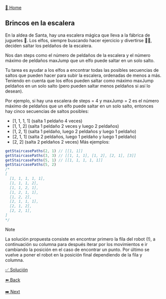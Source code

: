 [🏡 Home](https://github.com/jcuencagento/JCG-adventJS)

## Brincos en la escalera

En la aldea de Santa, hay una escalera mágica que lleva a la fábrica de juguetes 🧸. 
Los elfos, siempre buscando hacer ejercicio y divertirse 🏃‍♂️, deciden saltar los peldaños de la escalera.

Nos dan steps como el número de peldaños de la escalera y el número máximo de peldaños maxJump que un elfo puede saltar en un solo salto.

Tu tarea es ayudar a los elfos a encontrar todas las posibles secuencias de saltos que pueden hacer para subir la escalera, ordenadas de menos a más. 
Teniendo en cuenta que los elfos pueden saltar como máximo maxJump peldaños en un solo salto (pero pueden saltar menos peldaños si así lo desean).

Por ejemplo, si hay una escalera de steps = 4 y maxJump = 2 es el número máximo de peldaños que un elfo puede saltar en un solo salto, entonces hay cinco secuencias de saltos posibles:

- [1, 1, 1, 1] (salta 1 peldaño 4 veces)
- [1, 1, 2] (salta 1 peldaño 2 veces y luego 2 peldaños)
- [1, 2, 1] (salta 1 peldaño, luego 2 peldaños y luego 1 peldaño)
- [2, 1, 1] (salta 2 peldaños, luego 1 peldaño y luego 1 peldaño)
- [2, 2] (salta 2 peldaños 2 veces)
Más ejemplos:

```javascript
getStaircasePaths(2, 1) // [[1, 1]]
getStaircasePaths(3, 3) // [[1, 1, 1], [1, 2], [2, 1], [3]]
getStaircasePaths(5, 1) // [[1, 1, 1, 1, 1]]
getStaircasePaths(5, 2)
/*
[
  [1, 1, 1, 1, 1],
  [1, 1, 1, 2],
  [1, 1, 2, 1],
  [1, 2, 1, 1],
  [1, 2, 2],
  [2, 1, 1, 1],
  [2, 1, 2],
  [2, 2, 1],
]
*/
```

> [!NOTE]
> La solución propuesta consiste en encontrar primero la fila del robot (!), a continuación su columna
> para después iterar por los movimientos e ir cambiando la posición en el caso de encontrar un punto.
> Por último se vuelve a poner el robot en la posición final dependiendo de la fila y columna.


[✅ Solución](https://github.com/jcuencagento/JCG-adventJS/blob/master/december_24.js)


[⬅️ Back](https://github.com/jcuencagento/JCG-adventJS/blob/master/december_23.md)


[➡️ Next](https://github.com/jcuencagento/JCG-adventJS/blob/master/december_25.md)
